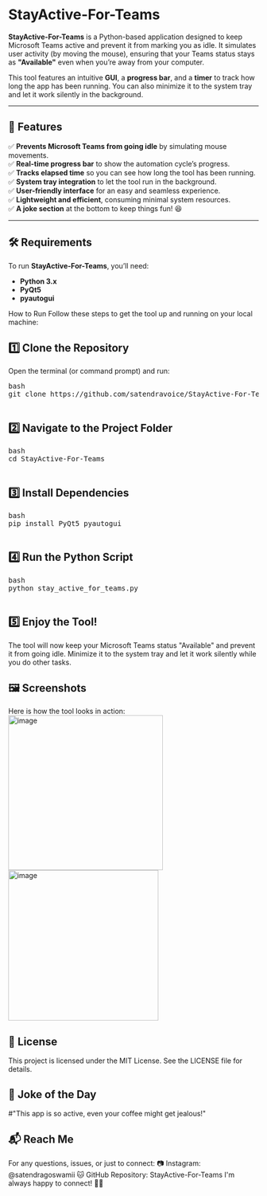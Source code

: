 # StayActive-For-Teams

**StayActive-For-Teams** is a Python-based application designed to keep Microsoft Teams active and prevent it from marking you as idle. It simulates user activity (by moving the mouse), ensuring that your Teams status stays as **"Available"** even when you’re away from your computer.

This tool features an intuitive **GUI**, a **progress bar**, and a **timer** to track how long the app has been running. You can also minimize it to the system tray and let it work silently in the background.

---

## 🚀 Features

✅ **Prevents Microsoft Teams from going idle** by simulating mouse movements.  
✅ **Real-time progress bar** to show the automation cycle’s progress.  
✅ **Tracks elapsed time** so you can see how long the tool has been running.  
✅ **System tray integration** to let the tool run in the background.  
✅ **User-friendly interface** for an easy and seamless experience.  
✅ **Lightweight and efficient**, consuming minimal system resources.  
✅ **A joke section** at the bottom to keep things fun! 😆  

---

## 🛠️ Requirements

To run **StayActive-For-Teams**, you’ll need:

- **Python 3.x**
- **PyQt5**
- **pyautogui**

How to Run
Follow these steps to get the tool up and running on your local machine:

## 1️⃣ Clone the Repository
Open the terminal (or command prompt) and run:
<pre>bash <br>git clone https://github.com/satendravoice/StayActive-For-Teams.git<br> </pre>

## 2️⃣ Navigate to the Project Folder
<pre>bash <br>cd StayActive-For-Teams<br> </pre>

## 3️⃣ Install Dependencies
<pre>bash <br>pip install PyQt5 pyautogui<br> </pre>

## 4️⃣ Run the Python Script
<pre>bash <br>python stay_active_for_teams.py<br> </pre>

## 5️⃣ Enjoy the Tool!
The tool will now keep your Microsoft Teams status "Available" and prevent it from going idle.
Minimize it to the system tray and let it work silently while you do other tasks.

## 🖼️ Screenshots
Here is how the tool looks in action:
<img width="311" alt="image" src="https://github.com/user-attachments/assets/1aea45b0-a56d-4137-b739-06ce45cf0b94" />
<img width="302" alt="image" src="https://github.com/user-attachments/assets/c1fbc9ae-255a-46fb-9f1f-1bd7c5964595" />


## 📜 License
This project is licensed under the MIT License.
See the LICENSE file for details.

## 🤣 Joke of the Day
#"This app is so active, even your coffee might get jealous!"

## 📬 Reach Me
For any questions, issues, or just to connect:
📷 Instagram: @satendragoswamii
🐱 GitHub Repository: StayActive-For-Teams
I'm always happy to connect! 🚀😊


